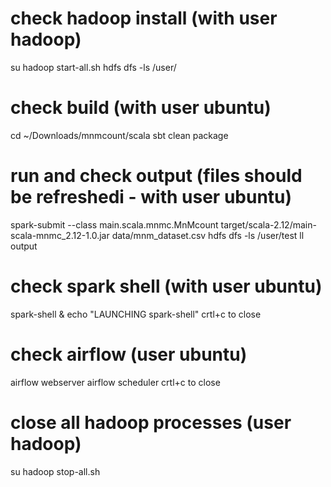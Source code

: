 # check hadoop install (with user hadoop)
su hadoop
start-all.sh
hdfs dfs -ls /user/

# check build (with user ubuntu)
cd ~/Downloads/mnmcount/scala
sbt clean package

# run and check output (files should be refreshedi - with user ubuntu)
spark-submit --class main.scala.mnmc.MnMcount target/scala-2.12/main-scala-mnmc_2.12-1.0.jar data/mnm_dataset.csv
hdfs dfs -ls /user/test
ll output

# check spark shell (with user ubuntu)
spark-shell & echo "LAUNCHING spark-shell"
crtl+c to close

# check airflow (user ubuntu)
airflow webserver
airflow scheduler
crtl+c to close

# close all hadoop processes (user hadoop)
su hadoop
stop-all.sh



